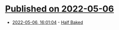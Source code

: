# [Published on 2022-05-06](index.md)

* [2022-05-06, 16:01:04](https://news.ycombinator.com/item?id=31286729) - [Half Baked](https://seths.blog/2022/05/half-baked/?via=thomas.me)
